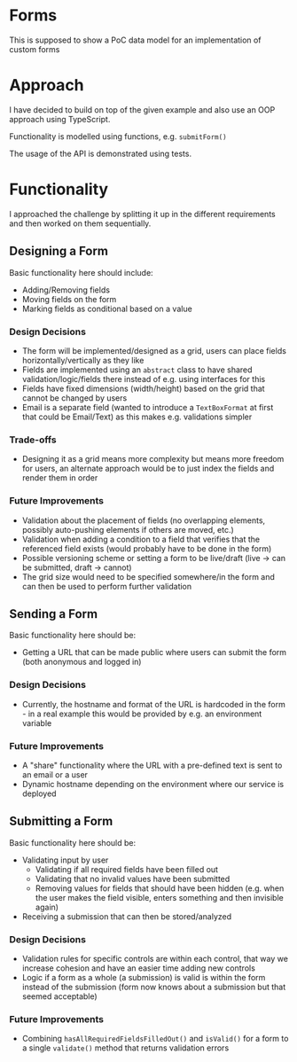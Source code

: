 # Forms

This is supposed to show a PoC data model for an implementation of custom forms

# Approach

I have decided to build on top of the given example and also use an OOP approach using TypeScript.

Functionality is modelled using functions, e.g. ``submitForm()``

The usage of the API is demonstrated using tests.

# Functionality

I approached the challenge by splitting it up in the different requirements and then worked on them sequentially.

## Designing a Form

Basic functionality here should include:

- Adding/Removing fields
- Moving fields on the form
- Marking fields as conditional based on a value


### **Design Decisions**

- The form will be implemented/designed as a grid, users can place fields horizontally/vertically as they like
- Fields are implemented using an ``abstract`` class to have shared validation/logic/fields there instead of e.g. using interfaces for this 
- Fields have fixed dimensions (width/height) based on the grid that cannot be changed by users
- Email is a separate field (wanted to introduce a ``TextBoxFormat`` at first that could be Email/Text) as this makes e.g. validations simpler


### **Trade-offs**

- Designing it as a grid means more complexity but means more freedom for users, an alternate approach would be to just index the fields and render them in order

### **Future Improvements**
- Validation about the placement of fields (no overlapping elements, possibly auto-pushing elements if others are moved, etc.)
- Validation when adding a condition to a field that verifies that the referenced field exists (would probably have to be done in the form)
- Possible versioning scheme or setting a form to be live/draft (live -> can be submitted, draft -> cannot) 
- The grid size would need to be specified somewhere/in the form and can then be used to perform further validation

## Sending a Form

Basic functionality here should be:

- Getting a URL that can be made public where users can submit the form (both anonymous and logged in)

### **Design Decisions**
- Currently, the hostname and format of the URL is hardcoded in the form - in a real example this would be provided by e.g. an environment variable

### **Future Improvements**
- A "share" functionality where the URL with a pre-defined text is sent to an email or a user
- Dynamic hostname depending on the environment where our service is deployed

## Submitting a Form

Basic functionality here should be:

- Validating input by user
  - Validating if all required fields have been filled out
  - Validating that no invalid values have been submitted
  - Removing values for fields that should have been hidden (e.g. when the user makes the field visible, enters something and then invisible again)
- Receiving a submission that can then be stored/analyzed

### **Design Decisions**
- Validation rules for specific controls are within each control, that way we increase cohesion and have an easier time adding new controls
- Logic if a form as a whole (a submission) is valid is within the form instead of the submission (form now knows about a submission but that seemed acceptable)


### **Future Improvements**
- Combining ``hasAllRequiredFieldsFilledOut()`` and `isValid()` for a form to a single `validate()` method that returns validation errors

